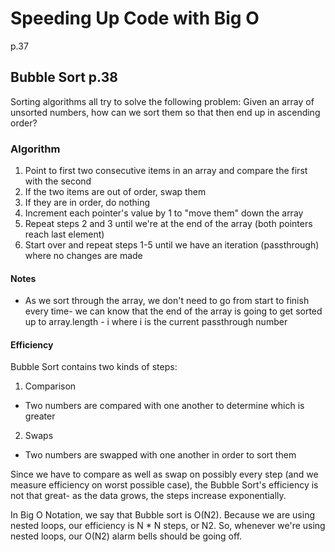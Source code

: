 # Speeding Up Code with Big O
p.37

## Bubble Sort p.38
Sorting algorithms all try to solve the following problem:
Given an array of unsorted numbers, how can we sort them so that then end up in ascending order?

### Algorithm
1. Point to first two consecutive items in an array and compare the first with the second
2. If the two items are out of order, swap them
3. If they are in order, do nothing
4. Increment each pointer's value by 1 to "move them" down the array
5. Repeat steps 2 and 3 until we're at the end of the array (both pointers reach last element)
6. Start over and repeat steps 1-5 until we have an iteration (passthrough) where no changes are made

#### Notes
- As we sort through the array, we don't need to go from start to finish every time- we can know that the end of the array is going to get sorted up to array.length - i where i is the current passthrough number

#### Efficiency
Bubble Sort contains two kinds of steps:
1. Comparison
- Two numbers are compared with one another to determine which is greater
2. Swaps
- Two numbers are swapped with one another in order to sort them

Since we have to compare as well as swap on possibly every step (and we measure efficiency on worst possible case), the Bubble Sort's efficiency is not that great- as the data grows, the steps increase exponentially.

In Big O Notation, we say that Bubble sort is O(N2). Because we are using nested loops, our efficiency is N * N steps, or N2. So, whenever we're using nested loops, our O(N2) alarm bells should be going off.
